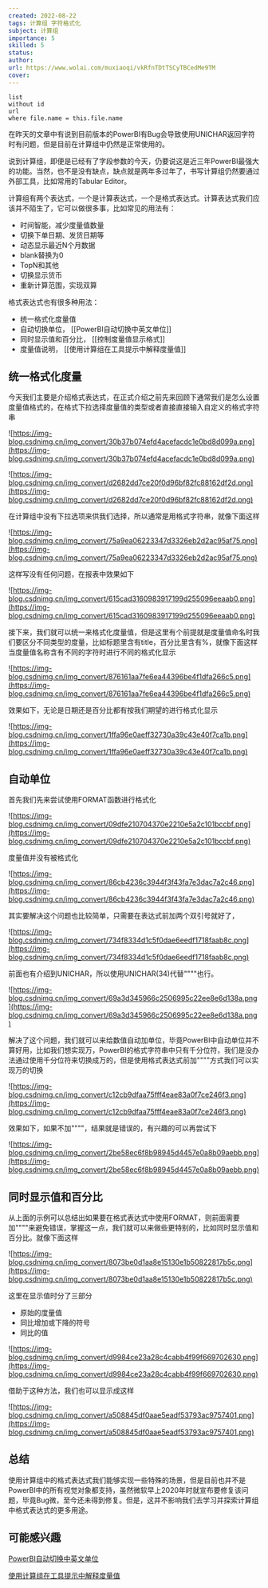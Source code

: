 ```yaml
---
created: 2022-08-22
tags: 计算组 字符格式化 
subject: 计算组
importance: 5
skilled: 5
status:
author:
url: https://www.wolai.com/muxiaoqi/vkRfnTDtTSCyTBCedMe9TM
cover: 
---
```


```dataview
list 
without id
url
where file.name = this.file.name
```


在昨天的文章中有说到目前版本的PowerBI有Bug会导致使用UNICHAR返回字符时有问题，但是目前在计算组中仍然是正常使用的。

说到计算组，即便是已经有了字段参数的今天，仍要说这是近三年PowerBI最强大的功能。当然，也不是没有缺点，缺点就是两年多过年了，书写计算组仍然要通过外部工具，比如常用的Tabular Editor。

计算组有两个表达式，一个是计算表达式，一个是格式表达式。计算表达式我们应该并不陌生了，它可以做很多事，比如常见的用法有：

-   时间智能，减少度量值数量
-   切换下单日期、发货日期等
-   动态显示最近N个月数据
-   blank替换为0
-   TopN和其他
-   切换显示货币
-   重新计算范围，实现双算

格式表达式也有很多种用法：

-   统一格式化度量值
-   自动切换单位， [[PowerBI自动切换中英文单位]]
-   同时显示值和百分比， [[控制度量值显示格式]]
-   度量值说明， [[使用计算组在工具提示中解释度量值]]

## 统一格式化度量

今天我们主要是介绍格式表达式，在正式介绍之前先来回顾下通常我们是怎么设置度量值格式的，在格式下拉选择度量值的类型或者直接直接输入自定义的格式字符串

![https://img-blog.csdnimg.cn/img_convert/30b37b074efd4acefacdc1e0bd8d099a.png](https://img-blog.csdnimg.cn/img_convert/30b37b074efd4acefacdc1e0bd8d099a.png)

![https://img-blog.csdnimg.cn/img_convert/d2682dd7ce20f0d96bf82fc88162df2d.png](https://img-blog.csdnimg.cn/img_convert/d2682dd7ce20f0d96bf82fc88162df2d.png)

在计算组中没有下拉选项来供我们选择，所以通常是用格式字符串，就像下面这样

![https://img-blog.csdnimg.cn/img_convert/75a9ea06223347d3326eb2d2ac95af75.png](https://img-blog.csdnimg.cn/img_convert/75a9ea06223347d3326eb2d2ac95af75.png)

这样写没有任何问题，在报表中效果如下

![https://img-blog.csdnimg.cn/img_convert/615cad3160983917199d255096eeaab0.png](https://img-blog.csdnimg.cn/img_convert/615cad3160983917199d255096eeaab0.png)

接下来，我们就可以统一来格式化度量值，但是这里有个前提就是度量值命名时我们要区分不同类型的度量，比如标题里含有title，百分比里含有%，就像下面这样当度量值名称含有不同的字符时进行不同的格式化显示

![https://img-blog.csdnimg.cn/img_convert/876161aa7fe6ea44396be4f1dfa266c5.png](https://img-blog.csdnimg.cn/img_convert/876161aa7fe6ea44396be4f1dfa266c5.png)

效果如下，无论是日期还是百分比都有按我们期望的进行格式化显示

![https://img-blog.csdnimg.cn/img_convert/1ffa96e0aeff32730a39c43e40f7ca1b.png](https://img-blog.csdnimg.cn/img_convert/1ffa96e0aeff32730a39c43e40f7ca1b.png)

## 自动单位

首先我们先来尝试使用FORMAT函数进行格式化

![https://img-blog.csdnimg.cn/img_convert/09dfe210704370e2210e5a2c101bccbf.png](https://img-blog.csdnimg.cn/img_convert/09dfe210704370e2210e5a2c101bccbf.png)

度量值并没有被格式化

![https://img-blog.csdnimg.cn/img_convert/86cb4236c3944f3f43fa7e3dac7a2c46.png](https://img-blog.csdnimg.cn/img_convert/86cb4236c3944f3f43fa7e3dac7a2c46.png)

其实要解决这个问题也比较简单，只需要在表达式前加两个双引号就好了，

![https://img-blog.csdnimg.cn/img_convert/734f8334d1c5f0dae6eedf1718faab8c.png](https://img-blog.csdnimg.cn/img_convert/734f8334d1c5f0dae6eedf1718faab8c.png)

前面也有介绍到UNICHAR，所以使用UNICHAR(34)代替""""也行。

![https://img-blog.csdnimg.cn/img_convert/69a3d345966c2506995c22ee8e6d138a.png](https://img-blog.csdnimg.cn/img_convert/69a3d345966c2506995c22ee8e6d138a.png)

解决了这个问题，我们就可以来给数值自动加单位，毕竟PowerBI中自动单位并不算好用，比如我们想实现万，PowerBI的格式字符串中只有千分位符，我们是没办法通过使用千分位符来切换成万的，但是使用格式表达式前加""""方式我们可以实现万的切换

![https://img-blog.csdnimg.cn/img_convert/c12cb9dfaa75fff4eae83a0f7ce246f3.png](https://img-blog.csdnimg.cn/img_convert/c12cb9dfaa75fff4eae83a0f7ce246f3.png)

效果如下，如果不加""""，结果就是错误的，有兴趣的可以再尝试下

![https://img-blog.csdnimg.cn/img_convert/2be58ec6f8b98945d4457e0a8b09aebb.png](https://img-blog.csdnimg.cn/img_convert/2be58ec6f8b98945d4457e0a8b09aebb.png)

## 同时显示值和百分比

从上面的示例可以总结出如果要在格式表达式中使用FORMAT，则前面需要加""""来避免错误，掌握这一点，我们就可以来做些更特别的，比如同时显示值和百分比。就像下面这样

![https://img-blog.csdnimg.cn/img_convert/8073be0d1aa8e15130e1b50822817b5c.png](https://img-blog.csdnimg.cn/img_convert/8073be0d1aa8e15130e1b50822817b5c.png)

这里在显示值时分了三部分

-   原始的度量值
-   同比增加或下降的符号
-   同比的值

![https://img-blog.csdnimg.cn/img_convert/d9984ce23a28c4cabb4f99f669702630.png](https://img-blog.csdnimg.cn/img_convert/d9984ce23a28c4cabb4f99f669702630.png)

借助于这种方法，我们也可以显示成这样

![https://img-blog.csdnimg.cn/img_convert/a508845df0aae5eadf53793ac9757401.png](https://img-blog.csdnimg.cn/img_convert/a508845df0aae5eadf53793ac9757401.png)

## 总结

使用计算组中的格式表达式我们能够实现一些特殊的场景，但是目前也并不是PowerBI中的所有视觉对象都支持，虽然微软早上2020年时就宣布要修复该问题，毕竟Bug微，至今还未得到修复。但是，这并不影响我们去学习并探索计算组中格式表达式的更多用途。

## 可能感兴趣

[PowerBI自动切换中英文单位](http://mp.weixin.qq.com/s?__biz=MzAxNjc4ODE0MQ==&mid=2649124903&idx=1&sn=f9a50f7e653ca069bd29a51e34be5e5c&chksm=83fdafe5b48a26f37102fca68d75dc1d772ae461946bcb21adc698d2b18b5ba76a05e93f2b8d&scene=21#wechat_redirect)

[使用计算组在工具提示中解释度量值](http://mp.weixin.qq.com/s?__biz=MzAxNjc4ODE0MQ==&mid=2649125888&idx=1&sn=928a4c481a2cc0f1af65c5363328977d&chksm=83fdabc2b48a22d41a7d9b658cf56ca46254c994d6cad2b2d428a163111ffe37fd7aea265f04&scene=21#wechat_redirect)